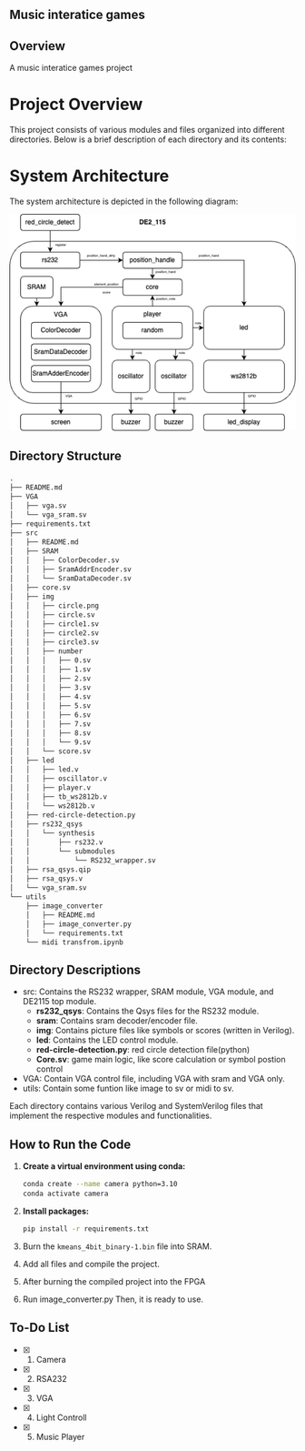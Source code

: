 ## Music interatice games

## Overview

A music interatice games project

# Project Overview

This project consists of various modules and files organized into different directories. Below is a brief description of each directory and its contents:

# System Architecture

The system architecture is depicted in the following diagram:

![System Architecture](./system.png)

## Directory Structure
```
.
├── README.md
├── VGA
│   ├── vga.sv
│   └── vga_sram.sv
├── requirements.txt
├── src
│   ├── README.md
│   ├── SRAM
│   │   ├── ColorDecoder.sv
│   │   ├── SramAddrEncoder.sv
│   │   └── SramDataDecoder.sv
│   ├── core.sv
│   ├── img
│   │   ├── circle.png
│   │   ├── circle.sv
│   │   ├── circle1.sv
│   │   ├── circle2.sv
│   │   ├── circle3.sv
│   │   ├── number
│   │   │   ├── 0.sv
│   │   │   ├── 1.sv
│   │   │   ├── 2.sv
│   │   │   ├── 3.sv
│   │   │   ├── 4.sv
│   │   │   ├── 5.sv
│   │   │   ├── 6.sv
│   │   │   ├── 7.sv
│   │   │   ├── 8.sv
│   │   │   └── 9.sv
│   │   └── score.sv
│   ├── led
│   │   ├── led.v
│   │   ├── oscillator.v
│   │   ├── player.v
│   │   ├── tb_ws2812b.v
│   │   └── ws2812b.v
│   ├── red-circle-detection.py
│   ├── rs232_qsys
│   │   └── synthesis
│   │       ├── rs232.v
│   │       └── submodules
│   │           └── RS232_wrapper.sv
│   ├── rsa_qsys.qip
│   ├── rsa_qsys.v
│   └── vga_sram.sv
└── utils
    ├── image_converter
    │   ├── README.md
    │   ├── image_converter.py
    │   └── requirements.txt
    └── midi transfrom.ipynb
```
## Directory Descriptions
- src: Contains the RS232 wrapper, SRAM module, VGA module, and DE2115 top module.
   - **rs232_qsys**: Contains the Qsys files for the RS232 module.
   - **sram**: Contains sram decoder/encoder file.
   - **img**: Contains picture files like symbols or scores (written in Verilog).
   - **led**: Contains the LED control module.
   - **red-circle-detection.py**: red circle detection file(python)
   - **Core.sv**: game main logic, like score calculation or symbol postion control
- VGA: Contain VGA control file, including VGA with sram and VGA only. 
- utils: Contain some funtion like image to sv or midi to sv.

Each directory contains various Verilog and SystemVerilog files that implement the respective modules and functionalities.

## How to Run the Code

1. **Create a virtual environment using conda:**

   ```sh
   conda create --name camera python=3.10
   conda activate camera
   ```

2. **Install packages:**

   ```sh
   pip install -r requirements.txt
   ```
3. Burn the `kmeans_4bit_binary-1.bin` file into SRAM.
4. Add all files and compile the project.
5. After burning the compiled project into the FPGA
6. Run image_converter.py
Then, it is ready to use.

## To-Do List

- [x] 1. Camera
- [x] 2. RSA232
- [x] 3. VGA
- [x] 4. Light Controll
- [x] 5. Music Player
